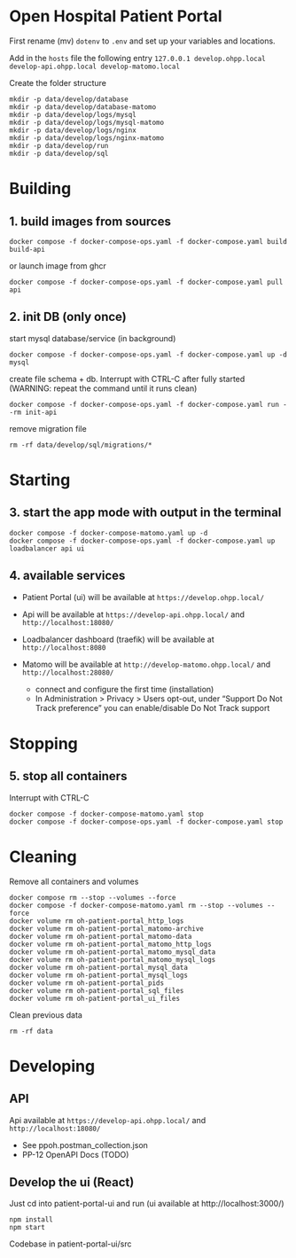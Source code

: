 # Open Hospital Patient Portal

First rename (mv) `dotenv` to `.env` and set up your variables and locations.

Add in the `hosts` file the following entry `127.0.0.1 develop.ohpp.local develop-api.ohpp.local develop-matomo.local`

Create the folder structure

```
mkdir -p data/develop/database
mkdir -p data/develop/database-matomo
mkdir -p data/develop/logs/mysql
mkdir -p data/develop/logs/mysql-matomo
mkdir -p data/develop/logs/nginx
mkdir -p data/develop/logs/nginx-matomo
mkdir -p data/develop/run
mkdir -p data/develop/sql
```

# Building

## 1. build images from sources

```
docker compose -f docker-compose-ops.yaml -f docker-compose.yaml build build-api
```

or launch image from ghcr

```
docker compose -f docker-compose-ops.yaml -f docker-compose.yaml pull api
```

## 2. init DB (only once)

start mysql database/service (in background)

```
docker compose -f docker-compose-ops.yaml -f docker-compose.yaml up -d mysql
```

create file schema + db. Interrupt with CTRL-C after fully started (WARNING: repeat the command until it runs clean)

```
docker compose -f docker-compose-ops.yaml -f docker-compose.yaml run --rm init-api
```

remove migration file

```
rm -rf data/develop/sql/migrations/*
```

# Starting

## 3. start the app mode with output in the terminal

```
docker compose -f docker-compose-matomo.yaml up -d 
docker compose -f docker-compose-ops.yaml -f docker-compose.yaml up loadbalancer api ui
```

## 4. available services

- Patient Portal (ui) will be available at `https://develop.ohpp.local/` 

- Api will be available at `https://develop-api.ohpp.local/` and `http://localhost:18080/`

- Loadbalancer dashboard (traefik) will be available at `http://localhost:8080`

- Matomo will be available at `http://develop-matomo.ohpp.local/` and `http://localhost:28080/`

    - connect and configure the first time (installation)
    - In Administration > Privacy > Users opt-out, under “Support Do Not Track preference” you can enable/disable Do Not Track support
    
# Stopping

## 5. stop all containers

Interrupt with CTRL-C

```
docker compose -f docker-compose-matomo.yaml stop
docker compose -f docker-compose-ops.yaml -f docker-compose.yaml stop
```

# Cleaning

Remove all containers and volumes

```
docker compose rm --stop --volumes --force
docker compose -f docker-compose-matomo.yaml rm --stop --volumes --force
docker volume rm oh-patient-portal_http_logs
docker volume rm oh-patient-portal_matomo-archive
docker volume rm oh-patient-portal_matomo-data
docker volume rm oh-patient-portal_matomo_http_logs
docker volume rm oh-patient-portal_matomo_mysql_data
docker volume rm oh-patient-portal_matomo_mysql_logs
docker volume rm oh-patient-portal_mysql_data
docker volume rm oh-patient-portal_mysql_logs
docker volume rm oh-patient-portal_pids
docker volume rm oh-patient-portal_sql_files
docker volume rm oh-patient-portal_ui_files
```

Clean previous data

```
rm -rf data
```

# Developing

## API

Api available at `https://develop-api.ohpp.local/` and `http://localhost:18080/`

- See ppoh.postman_collection.json
- PP-12 OpenAPI Docs (TODO)

## Develop the ui (React)

Just cd into patient-portal-ui and run (ui available at http://localhost:3000/)

```
npm install
npm start
```

Codebase in patient-portal-ui/src


